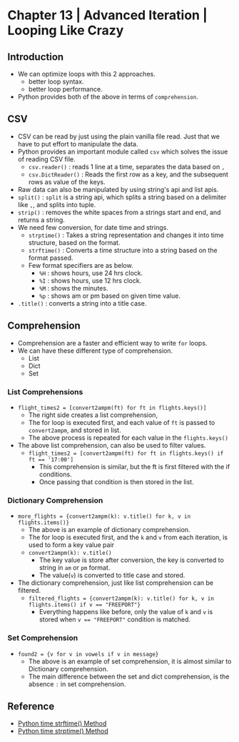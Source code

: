 # Chapter 13 | Advanced Iteration | Looping Like Crazy #

## Introduction ##

* We can optimize loops with this 2 approaches.
    - better loop syntax.
    - better loop performance.
* Python provides both of the above in terms of `comprehension`.

## CSV ##
* CSV can be read by just using the plain vanilla file read. Just that we have to put effort to manipulate the data.
* Python provides an important module called `csv` which solves the issue of reading CSV file.
    - `csv.reader()` : reads 1 line at a time, separates the data based on `,`
    - `csv.DictReader()` : Reads the first row as a key, and the subsequent rows as value of the keys.
* Raw data can also be manipulated by using string's api and list apis.
* `split()` : `split` is a string api, which splits a string based on a delimiter like `,`, and splits into tuple.
* `strip()` : removes the white spaces from a strings start and end, and returns a string.
* We need few conversion, for date time and strings.
    - `strptime()` : Takes a string representation and changes it into time structure, based on the format.
    - `strftime()` : Converts a time structure into a string based on the format passed.
    - Few format specifiers are as below.
        + `%H` : shows hours, use 24 hrs clock.
        + `%I` : shows hours, use 12 hrs clock.
        + `%M` : shows the minutes.
        + `%p` : shows am or pm based on given time value.
* `.title()` : converts a string into a title case.

## Comprehension ##
* Comprehension are a faster and efficient way to write `for` loops.
* We can have these different type of comprehension.
    - List
    - Dict 
    - Set 
### List Comprehensions ###

* `flight_times2 = [convert2ampm(ft) for ft in flights.keys()]`
    - The right side creates a list comprehension, 
    - The for loop is executed first, and each value of `ft` is passed to `convert2ampm`, and stored in list.
    - The above process is repeated for each value in the `flights.keys()`
* The above list comprehension, can also be used to filter values.
    - `flight_times2 = [convert2ampm(ft) for ft in flights.keys() if ft == '17:00']`
        + This comprehension is similar, but the ft is first filtered with the if conditions.
        + Once passing that condition is then stored in the list.

### Dictionary Comprehension ###
* `more_flights = {convert2ampm(k): v.title() for k, v in flights.items()}`
    - The above is an example of dictionary comprehension.
    - The for loop is executed first, and the `k` and `v` from each iteration, is used to form a key value pair
    - `convert2ampm(k): v.title()`
        + The key value is store after conversion, the key is converted to string in `am` or `pm` format.
        + The value(`v`) is converted to title case and stored.
* The dictionary comprehension, just like list comprehension can be filtered.
    * `filtered_flights = {convert2ampm(k): v.title() for k, v in flights.items() if v == "FREEPORT"}` 
        - Everything happens like before, only the value of `k` and `v` is stored when `v == "FREEPORT"` condition is matched.

### Set Comprehension ###
* `found2 = {v for v in vowels if v in message}`
    - The above is an example of set comprehension, it is almost similar to Dictionary comprehension.
    - The main difference between the set and dict comprehension, is the absence `:` in set comprehension.


## Reference ##
* [Python time strftime() Method ](https://www.tutorialspoint.com/python/time_strftime.htm)
* [Python time strptime() Method](https://www.tutorialspoint.com/python/time_strptime.htm)
  
